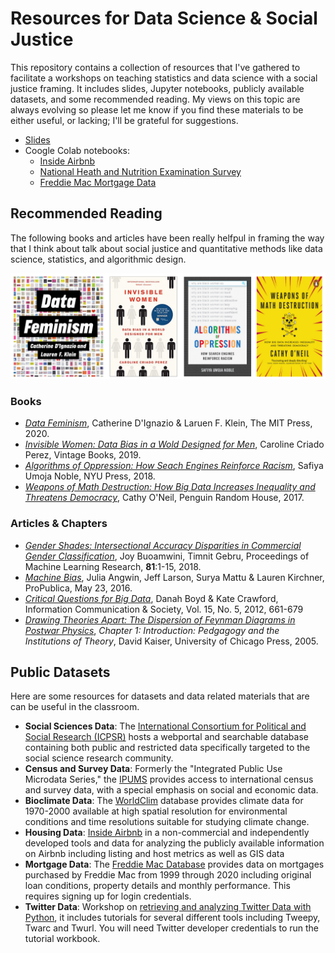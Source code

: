 # Resources for Data Science & Social Justice

This repository contains a collection of resources that I've gathered to facilitate a workshops on teaching statistics and data science with a social justice framing.  It includes slides, Jupyter notebooks, publicly available datasets, and some recommended reading.  My views on this topic are always evolving so please let me know if you find these materials to be either useful, or lacking; I'll be grateful for suggestions.

* [Slides](https://docs.google.com/presentation/d/1OddJxEARPAcjT1NPFgpdtp3yr9zFwBNfrWZJCTSPwaE/edit?usp=sharing)
* Coogle Colab notebooks: 
  * [Inside Airbnb](https://colab.research.google.com/drive/1FAQTT70qdiNRhto3TGlez15SjsdrfNts?usp=sharing)
  * [National Heath and Nutrition Examination Survey](https://colab.research.google.com/drive/1iAyINtp_Ijl_SXZ6NJJhhAnrGpuk1zWQ?usp=sharing)
  * [Freddie Mac Mortgage Data](https://drive.google.com/file/d/1U9-d_Vwl0xOJ9RcXTravXoyaddh30Pk4/view?usp=sharing)

## Recommended Reading

The following books and articles have been really helfpul in framing the way that I think about talk about social justice and quantitative methods like data science, statistics, and algorithmic design.  

![recommended_texts.png](https://github.com/annahaensch/DataAndSocialJustice/blob/main/Figures/recommended_texts.png?raw=true)

### Books

* [_Data Feminism_](https://data-feminism.mitpress.mit.edu/), Catherine D'Ignazio & Laruen F. Klein, The MIT Press, 2020.
* [_Invisible Women: Data Bias in a Wold Designed for Men_](https://carolinecriadoperez.com/book/invisible-women/), Caroline Criado Perez, Vintage Books, 2019.
* [_Algorithms of Oppression: How Seach Engines Reinforce Racism_](https://nyupress.org/9781479837243/algorithms-of-oppression/), Safiya Umoja Noble, NYU Press, 2018.
* [_Weapons of Math Destruction: How Big Data Increases Inequality and Threatens Democracy_](https://www.penguinrandomhouse.com/books/241363/weapons-of-math-destruction-by-cathy-oneil/), Cathy O'Neil, Penguin Random House, 2017.

### Articles & Chapters

* [_Gender Shades: Intersectional Accuracy Disparities in
Commercial Gender Classification_](http://proceedings.mlr.press/v81/buolamwini18a/buolamwini18a.pdf), Joy Buoamwini, Timnit Gebru, Proceedings of Machine Learning Research, __81__:1-15, 2018.
* [_Machine Bias_](https://www.propublica.org/article/machine-bias-risk-assessments-in-criminal-sentencing), Julia Angwin, Jeff Larson, Surya Mattu & Lauren Kirchner, ProPublica, May 23, 2016.
* [_Critical Questions for Big Data_](https://people.cs.kuleuven.be/~bettina.berendt/teaching/ViennaDH15/boyd_crawford_2012.pdf), Danah Boyd & Kate Crawford, Information Communication & Society, Vol. 15, No. 5, 2012, 661-679
* [_Drawing Theories Apart: The Dispersion of Feynman Diagrams in Postwar Physics_](), _Chapter 1: Introduction: Pedgagogy and the Institutions of Theory_, David Kaiser, University of Chicago Press, 2005.

## Public Datasets

Here are some resources for datasets and data related materials that are can be useful in the classroom.

* __Social Sciences Data__: The [International Consortium for Political and Social Research (ICPSR)](https://www.icpsr.umich.edu/web/pages/) hosts a webportal and searchable database containing both public and restricted data specifically targeted to the social science research community.  
* __Census and Survey Data__: Formerly the "Integrated Public Use Microdata Series," the [IPUMS](https://ipums.org/) provides access to international census and survey data, with a special emphasis on social and economic data.
* __Bioclimate Data__: The [WorldClim](https://www.worldclim.org/data/worldclim21.html) database provides climate data for 1970-2000 available at high spatial resolution for environmental conditions and time resolutions suitable for studying climate change.
* __Housing Data__: [Inside Airbnb](http://insideairbnb.com/) in a non-commercial and independently developed tools and data for analyzing the publicly available information on Airbnb including listing and host metrics as well as GIS data
* __Mortgage Data__: The [Freddie Mac Database](http://www.freddiemac.com/research/datasets/sf_loanlevel_dataset.page) provides data on mortgages purchased by Freddie Mac from 1999 through 2020 including original loan conditions, property details and monthly performance.  This requires signing up for login credentials.
* __Twitter Data__: Workshop on [retrieving and analyzing Twitter Data with Python](https://annahaensch.github.io/TwitterAPIWorkshop/), it includes tutorials for several different tools including Tweepy, Twarc and Twurl.  You will need Twitter developer credentials to run the tutorial workbook. 
